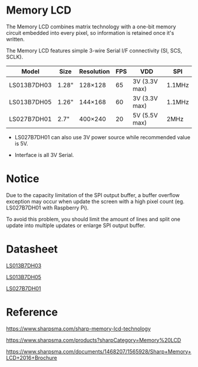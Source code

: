 # Memory LCD

The Memory LCD combines matrix technology with a one-bit memory circuit embedded into every pixel, so information is retained once it's written.

The Memory LCD features simple 3-wire Serial I/F connectivity (SI, SCS, SCLK).

Model       | Size  | Resolution | FPS | VDD           | SPI
------------|-------|------------|-----|---------------|-------
LS013B7DH03 | 1.28" | 128×128    | 65  | 3V (3.3V max) | 1.1MHz
LS013B7DH05 | 1.26" | 144×168    | 60  | 3V (3.3V max) | 1.1MHz
LS027B7DH01 | 2.7"  | 400×240    | 20  | 5V (5.5V max) | 2MHz

* LS027B7DH01 can also use 3V power source while recommended value is 5V.

* Interface is all 3V Serial.

# Notice

Due to the capacity limitation of the SPI output buffer, a buffer overflow exception may occur when update the screen with a high pixel count (eg. LS027B7DH01 with Raspberry Pi).

To avoid this problem, you should limit the amount of lines and split one update into multiple updates or enlarge SPI output buffer.

# Datasheet

[LS013B7DH03](https://media.digikey.com/pdf/Data%20Sheets/Sharp%20PDFs/LS013B7DH03_Spec.pdf)

[LS013B7DH05](https://media.digikey.com/pdf/Data%20Sheets/Sharp%20PDFs/LS013B7DH05.pdf)

[LS027B7DH01](https://media.digikey.com/pdf/Data%20Sheets/Sharp%20PDFs/LS027B7DH01_Rev_Jun_2010.pdf)

# Reference

https://www.sharpsma.com/sharp-memory-lcd-technology

https://www.sharpsma.com/products?sharpCategory=Memory%20LCD

https://www.sharpsma.com/documents/1468207/1565928/Sharp+Memory+LCD+2016+Brochure

